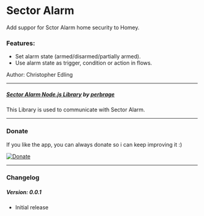 # Sector Alarm

Add suppor for Sctor Alarm home security to Homey.

### Features:
* Set alarm state (armed/disarmed/partially armed).
* Use alarm state as trigger, condition or action in flows.

Author: Christopher Edling

---
##### [Sector Alarm Node.js Library](https://github.com/perbrage/sectoralarm) by [perbrage](https://github.com/perbrage)
This Library is used to communicate with Sector Alarm.

---
### Donate

If you like the app, you can always donate so i can keep improving it :)

[![Donate](https://www.paypalobjects.com/webstatic/en_US/i/btn/png/btn_donate_92x26.png)](https://paypal.me/christopheredling)

---
### Changelog

##### Version: 0.0.1
- Initial release